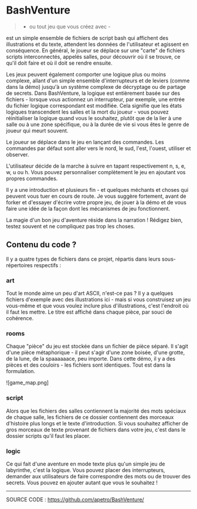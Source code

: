 # BashVenture

> - ou tout jeu que vous créez avec -

est un simple ensemble de fichiers de script bash qui affichent des illustrations et du texte, attendent les données de l'utilisateur et agissent en conséquence. En général, le joueur se déplace sur une "carte" de fichiers scripts interconnectés, appelés salles, pour découvrir où il se trouve, ce qu'il doit faire et où il doit se rendre ensuite.

Les jeux peuvent également comporter une logique plus ou moins complexe, allant d'un simple ensemble d'interrupteurs et de leviers (comme dans la démo) jusqu'à un système complexe de décryptage ou de partage de secrets. Dans BashVenture, la logique est entièrement basée sur des fichiers - lorsque vous actionnez un interrupteur, par exemple, une entrée du fichier logique correspondant est modifiée. Cela signifie que les états logiques transcendent les salles et la mort du joueur - vous pouvez réinitialiser la logique quand vous le souhaitez, plutôt que de la lier à une salle ou à une zone spécifique, ou à la durée de vie si vous êtes le genre de joueur qui meurt souvent.

Le joueur se déplace dans le jeu en lançant des commandes. Les commandes par défaut sont aller vers le nord, le sud, l'est, l'ouest, utiliser et observer.

L'utilisateur décide de la marche à suivre en tapant respectivement n, s, e, w, u ou h. Vous pouvez personnaliser complètement le jeu en ajoutant vos propres commandes.

Il y a une introduction et plusieurs fin - et quelques méchants et choses qui peuvent vous tuer en cours de route. Je vous suggère fortement, avant de forker et d'essayer d'écrire votre propre jeu, de jouer à la démo et de vous faire une idée de la façon dont les mécanismes de jeu fonctionnent.

La magie d'un bon jeu d'aventure réside dans la narration ! Rédigez bien, testez souvent et ne compliquez pas trop les choses.

## Contenu du code ?

Il y a quatre types de fichiers dans ce projet, répartis dans leurs sous-répertoires respectifs :

### art

Tout le monde aime un peu d'art ASCII, n'est-ce pas ? Il y a quelques fichiers d'exemple avec des illustrations ici - mais si vous construisez un jeu vous-même et que vous voulez inclure plus d'illustrations, c'est l'endroit où il faut les mettre. Le titre est affiché dans chaque pièce, par souci de cohérence.

### rooms

Chaque "pièce" du jeu est stockée dans un fichier de pièce séparé. Il s'agit d'une pièce métaphorique - il peut s'agir d'une zone boisée, d'une grotte, de la lune, de la spaaaaaace, peu importe. Dans cette démo, il y a des pièces et des couloirs - les fichiers sont identiques. Tout est dans la formulation.

![game_map.png]

### script

Alors que les fichiers des salles contiennent la majorité des mots spéciaux de chaque salle, les fichiers de ce dossier contiennent des morceaux d'histoire plus longs et le texte d'introduction. Si vous souhaitez afficher de gros morceaux de texte provenant de fichiers dans votre jeu, c'est dans le dossier scripts qu'il faut les placer.

### logic

Ce qui fait d'une aventure en mode texte plus qu'un simple jeu de labyrinthe, c'est la logique. Vous pouvez placer des interrupteurs, demander aux utilisateurs de faire correspondre des mots ou de trouver des secrets. Vous pouvez en ajouter autant que vous le souhaitez !

---

SOURCE CODE : https://github.com/apetro/BashVenture/
